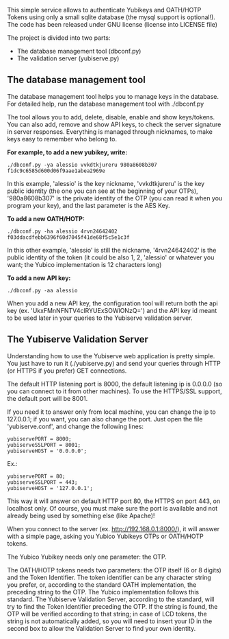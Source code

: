 This simple service allows to authenticate Yubikeys and OATH/HOTP Tokens using
only a small sqlite database (the mysql support is optional!).
The code has been released under GNU license (license into LICENSE file)

The project is divided into two parts:
  * The database management tool (dbconf.py)
  * The validation server (yubiserve.py)

## The database management tool ##
The database management tool helps you to manage keys in the database.
For detailed help, run the database management tool with ./dbconf.py

The tool allows you to add, delete, disable, enable and show keys/tokens.
You can also add, remove and show API keys, to check the server signature in
server responses.
Everything is managed through nicknames, to make keys easy to remember
who belong to.

**For example, to add a new yubikey, write:**
```
./dbconf.py -ya alessio vvkdtkjureru 980a8608b307 f1dc9c6585d600d06f9aae1abea2969e
```

In this example, 'alessio' is the key nickname, 'vvkdtkjureru' is the
key public identity (the one you can see at the beginning of your OTPs),
'980a8608b307' is the private identity of the OTP (you can read it when
you program your key), and the last parameter is the AES Key.


**To add a new OATH/HOTP:**
```
./dbconf.py -ha alessio 4rvn24642402 f03ddacdfebb6396f60d7045f41de68f5c5e1c3f
```

In this other example, 'alessio' is still the nickname, '4rvn24642402' is
the public identity of the token (it could be also 1, 2, 'alessio' or
whatever you want; the Yubico implementation is 12 characters long)


**To add a new API key:**
```
./dbconf.py -aa alessio
```

When you add a new API key, the configuration tool will return both
the api key (ex. 'UkxFMnNFNTV4clRYUExSOWlONzQ=') and the API key id
meant to be used later in your queries to the Yubiserve validation server.



## The Yubiserve Validation Server ##
Understanding how to use the Yubiserve web application is pretty simple.
You just have to run it (./yubiserve.py) and send your queries through
HTTP (or HTTPS if you prefer) GET connections.

The default HTTP listening port is 8000, the default listening ip is 0.0.0.0
(so you can connect to it from other machines).
To use the HTTPS/SSL support, the default port will be 8001.

If you need it to answer only from local machine, you can change the ip to 127.0.0.1; if you want, you can also change the port. Just open the file 'yubiserve.conf', and change the following lines:
```
yubiservePORT = 8000;
yubiserveSSLPORT = 8001;
yubiserveHOST = '0.0.0.0';
```

Ex.:
```
yubiservePORT = 80;
yubiserveSSLPORT = 443;
yubiserveHOST = '127.0.0.1';
```

This way it will answer on default HTTP port 80, the HTTPS on port 443, on localhost only. Of course, you must make sure the port is available and not already being used by something else (like Apache)!

When you connect to the server (ex. http://192.168.0.1:8000/), it will
answer with a simple page, asking you Yubico Yubikeys OTPs or OATH/HOTP
tokens.


The Yubico Yubikey needs only one parameter: the OTP.

The OATH/HOTP tokens needs two parameters: the OTP itself (6 or 8 digits)
and the Token Identifier. The token identifier can be any character string
you prefer, or, according to the standard OATH implementation, the preceding
string to the OTP. The Yubico implementation follows this standard.
The Yubiserve Validation Server, according to the standard, will try to
find the Token Identifier preceding the OTP. If the string is found, the
OTP will be verified according to that string; in case of LCD tokens,
the string is not automatically added, so you will need to insert your ID
in the second box to allow the Validation Server to find your own identity.
